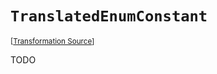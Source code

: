`TranslatedEnumConstant`
===================================================================================================

<small>\[[Transformation Source](../../Biohazrd/#Declarations/TranslatedEnumConstant.cs)\]</small>

TODO
